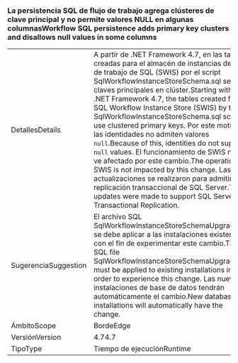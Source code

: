 ### <a name="workflow-sql-persistence-adds-primary-key-clusters-and-disallows-null-values-in-some-columns"></a><span data-ttu-id="c5ab1-101">La persistencia SQL de flujo de trabajo agrega clústeres de clave principal y no permite valores NULL en algunas columnas</span><span class="sxs-lookup"><span data-stu-id="c5ab1-101">Workflow SQL persistence adds primary key clusters and disallows null values in some columns</span></span>

|   |   |
|---|---|
|<span data-ttu-id="c5ab1-102">Detalles</span><span class="sxs-lookup"><span data-stu-id="c5ab1-102">Details</span></span>|<span data-ttu-id="c5ab1-103">A partir de .NET Framework 4.7, en las tablas creadas para el almacén de instancias de flujo de trabajo de SQL (SWIS) por el script SqlWorkflowInstanceStoreSchema.sql se usan claves principales en clúster.</span><span class="sxs-lookup"><span data-stu-id="c5ab1-103">Starting with the .NET Framework 4.7, the tables created for the SQL Workflow Instance Store (SWIS) by the SqlWorkflowInstanceStoreSchema.sql script use clustered primary keys.</span></span> <span data-ttu-id="c5ab1-104">Por este motivo, las identidades no admiten valores <code>null</code>.</span><span class="sxs-lookup"><span data-stu-id="c5ab1-104">Because of this, identities do not support <code>null</code> values.</span></span> <span data-ttu-id="c5ab1-105">El funcionamiento de SWIS no se ve afectado por este cambio.</span><span class="sxs-lookup"><span data-stu-id="c5ab1-105">The operation of SWIS is not impacted by this change.</span></span> <span data-ttu-id="c5ab1-106">Las actualizaciones se realizaron para admitir la replicación transaccional de SQL Server.</span><span class="sxs-lookup"><span data-stu-id="c5ab1-106">The updates were made to support SQL Server Transactional Replication.</span></span>|
|<span data-ttu-id="c5ab1-107">Sugerencia</span><span class="sxs-lookup"><span data-stu-id="c5ab1-107">Suggestion</span></span>|<span data-ttu-id="c5ab1-108">El archivo SQL SqlWorkflowInstanceStoreSchemaUpgrade.sql se debe aplicar a las instalaciones existentes con el fin de experimentar este cambio.</span><span class="sxs-lookup"><span data-stu-id="c5ab1-108">The SQL file SqlWorkflowInstanceStoreSchemaUpgrade.sql must be applied to existing installations in order to experience this change.</span></span> <span data-ttu-id="c5ab1-109">Las nuevas instalaciones de base de datos tendrán automáticamente el cambio.</span><span class="sxs-lookup"><span data-stu-id="c5ab1-109">New database installations will automatically have the change.</span></span>|
|<span data-ttu-id="c5ab1-110">Ámbito</span><span class="sxs-lookup"><span data-stu-id="c5ab1-110">Scope</span></span>|<span data-ttu-id="c5ab1-111">Borde</span><span class="sxs-lookup"><span data-stu-id="c5ab1-111">Edge</span></span>|
|<span data-ttu-id="c5ab1-112">Versión</span><span class="sxs-lookup"><span data-stu-id="c5ab1-112">Version</span></span>|<span data-ttu-id="c5ab1-113">4.7</span><span class="sxs-lookup"><span data-stu-id="c5ab1-113">4.7</span></span>|
|<span data-ttu-id="c5ab1-114">Tipo</span><span class="sxs-lookup"><span data-stu-id="c5ab1-114">Type</span></span>|<span data-ttu-id="c5ab1-115">Tiempo de ejecución</span><span class="sxs-lookup"><span data-stu-id="c5ab1-115">Runtime</span></span>|

